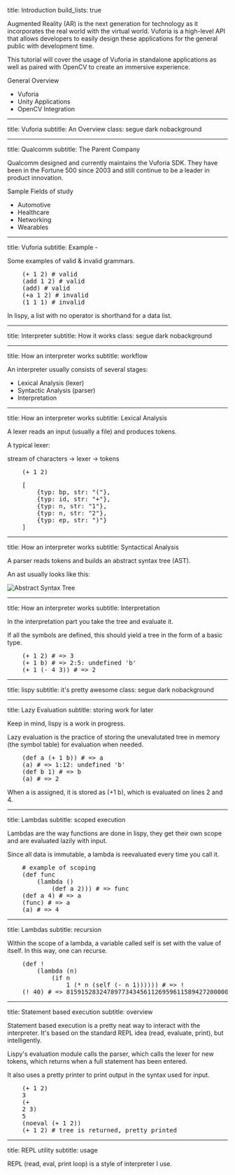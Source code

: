 <!-- Intro -->
title: Introduction
build_lists: true

Augmented Reality (AR) is the next generation for technology as it incorporates
the real world with the virtual world. Vuforia is a high-level API that allows
developers to easily design these applications for the general public with development time.

This tutorial will cover the usage of Vuforia in standalone applications as
well as paired with OpenCV to create an immersive experience.

General Overview
- Vuforia
- Unity Applications
- OpenCV Integration

---
<!-- Vuforia -->
title: Vuforia
subtitle: An Overview
class: segue dark nobackground

---

title: Qualcomm
subtitle: The Parent Company

Qualcomm designed and currently maintains the Vuforia SDK. They have been in the Fortune 500 since 2003 and  still continue to be a leader in product innovation.

Sample Fields of study
- Automotive
- Healthcare
- Networking
- Wearables

---

title: Vuforia
subtitle: Example - 

Some examples of valid & invalid grammars.

<pre class="prettyprint" data-lang="lisp">
	(+ 1 2) # valid
	(add 1 2) # valid
	(add) # valid
	(+a 1 2) # invalid
	(1 1 1) # invalid
</pre>

In lispy, a list with no operator is shorthand for a data list.

---

<!-- How an interpreter works -->
title: Interpreter
subtitle: How it works
class: segue dark nobackground

---

title: How an interpreter works
subtitle: workflow

An interpreter usually consists of several stages:

+ Lexical Analysis (lexer)
+ Syntactic Analysis (parser)
+ Interpretation

---

title: How an interpreter works
subtitle: Lexical Analysis

A lexer reads an input (usually a file) and produces tokens.

A typical lexer:

stream of characters -> lexer -> tokens

<pre class="prettyprint" data-lang="lisp">
	(+ 1 2)
</pre>

<pre class="prettyprint" data-lang="json">
	[
		{typ: bp, str: "("},
		{typ: id, str: "+"},
		{typ: n, str: "1"},
		{typ: n, str: "2"},
		{typ: ep, str: ")"}
	]
</pre>

---

title: How an interpreter works
subtitle: Syntactical Analysis

A parser reads tokens and builds an abstract syntax tree (AST).

An ast usually looks like this:

![Abstract Syntax Tree](http://www.redhat.com/magazine/002dec04/features/gcc/figs/ast.png)

---

title: How an interpreter works
subtitle: Interpretation

In the interpretation part you take the tree and evaluate it.

If all the symbols are defined, this should yield a tree in the form of a basic type.

<pre class="prettyprint" data-lang="lisp">
	(+ 1 2) # => 3
	(+ 1 b) # => 2:5: undefined 'b'
	(+ 1 (- 4 3)) # => 2
</pre>

---

<!-- Lispy -->
title: lispy
subtitle: it's pretty awesome
class: segue dark nobackground

---

title: Lazy Evaluation
subtitle: storing work for later

Keep in mind, lispy is a work in progress.

Lazy evaluation is the practice of storing the unevalutated tree in memory (the symbol table) for evaluation when needed.

<pre class="prettyprint" data-lang="lisp">
	(def a (+ 1 b)) # => a
	(a) # => 1:12: undefined 'b'
	(def b 1) # => b
	(a) # => 2
</pre>

When a is assigned, it is stored as (+1 b), which is evaluated on lines 2 and 4.

---

title: Lambdas
subtitle: scoped execution

Lambdas are the way functions are done in lispy, they get their own scope and are evaluated lazily with input.

Since all data is immutable, a lambda is reevaluated every time you call it.

<pre class="prettyprint" data-lang="lisp">
	# example of scoping
	(def func
		(lambda ()
			(def a 2))) # => func
	(def a 4) # => a
	(func) # => a
	(a) # => 4
</pre>

---

title: Lambdas
subtitle: recursion

Within the scope of a lambda, a variable called self is set with the value of itself. In this way, one can recurse.

<pre class="prettyprint" data-lang="lisp">
	(def !
		(lambda (n)
			(if n
				1 (* n (self (- n 1)))))) # => !
	(! 40) # => 815915283247897734345611269596115894272000000000
</pre>

---

title: Statement based execution
subtitle: overview

Statement based execution is a pretty neat way to interact with the interpreter. It's based on the standard REPL idea (read, evaluate, print), but intelligently.

Lispy's evaluation module calls the parser, which calls the lexer for new tokens, which returns when a full statement has been entered.

It also uses a pretty printer to print output in the syntax used for input.

<pre class="prettyprint" data-lang="lisp">
	(+ 1 2)
	3
	(+
	2 3)
	5
	(noeval (+ 1 2))
	(+ 1 2) # tree is returned, pretty printed
</pre>

---

title: REPL utility
subtitle: usage

REPL (read, eval, print loop) is a style of interpreter I use.

<object width="640" height="390">
  <param name="movie"
         value="https://www.youtube.com/v/2f6U5yGRFyk?version=3&autoplay=1&autohide=1&rel=0"></param>
  <param name="allowScriptAccess" value="always"></param>
  <embed src="https://www.youtube.com/v/2f6U5yGRFyk?version=3&autoplay=1&autohide=1&rel=0"
         type="application/x-shockwave-flash"
         allowscriptaccess="always"
         width="640" height="390"></embed>
</object>
